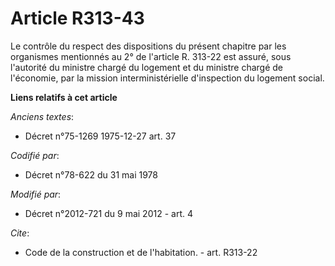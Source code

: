 # Article R313-43

Le contrôle du respect des dispositions du présent chapitre par les organismes mentionnés au 2° de l'article R. 313-22 est
assuré, sous l'autorité du ministre chargé du logement et du ministre chargé de l'économie, par la mission interministérielle
d'inspection du logement social.

**Liens relatifs à cet article**

_Anciens textes_:

  - Décret n°75-1269 1975-12-27 art. 37

_Codifié par_:

  - Décret n°78-622 du 31 mai 1978

_Modifié par_:

  - Décret n°2012-721 du 9 mai 2012 - art. 4

_Cite_:

  - Code de la construction et de l'habitation. - art. R313-22
